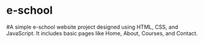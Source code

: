 # e-school
#A simple e-school website project designed using HTML, CSS, and JavaScript. It includes basic pages like Home, About, Courses, and Contact.
